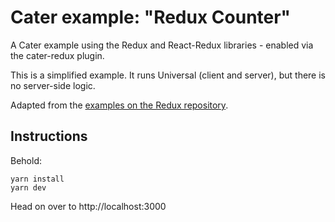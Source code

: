 # Cater example: "Redux Counter"

A Cater example using the Redux and React-Redux libraries - enabled via the cater-redux plugin.

This is a simplified example. It runs Universal (client and server), but there is no server-side logic.

Adapted from the [examples on the Redux repository](https://github.com/reactjs/redux/tree/master/examples).

## Instructions

Behold:

    yarn install
    yarn dev

Head on over to http://localhost:3000
